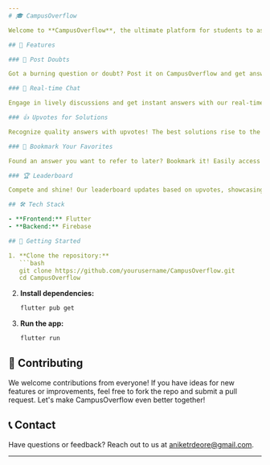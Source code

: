 ```yaml
---
# 🎓 CampusOverflow

Welcome to **CampusOverflow**, the ultimate platform for students to ask questions, share knowledge, and engage with their campus community! 🚀

## 📱 Features

### 📝 Post Doubts

Got a burning question or doubt? Post it on CampusOverflow and get answers from your peers! Whether it's about academics, campus life, or anything else, our community is here to help.

### 💬 Real-time Chat

Engage in lively discussions and get instant answers with our real-time chat feature. Connect with peers, mentors, and experts anytime, anywhere! Chatting has never been this seamless.

### 👍 Upvotes for Solutions

Recognize quality answers with upvotes! The best solutions rise to the top, ensuring you get the most accurate and helpful information. Your contributions are valued and visible to all.

### 📌 Bookmark Your Favorites

Found an answer you want to refer to later? Bookmark it! Easily access your saved posts and never lose track of important information again.

### 🏆 Leaderboard

Compete and shine! Our leaderboard updates based on upvotes, showcasing the top contributors in the community. Climb the ranks, earn recognition, and become a CampusOverflow champion!

## 🛠 Tech Stack

- **Frontend:** Flutter
- **Backend:** Firebase

## 🚀 Getting Started

1. **Clone the repository:**
   ```bash
   git clone https://github.com/yourusername/CampusOverflow.git
   cd CampusOverflow
   ```

2. **Install dependencies:**
   ```bash
   flutter pub get
   ```

3. **Run the app:**
   ```bash
   flutter run
   ```

## 🤝 Contributing

We welcome contributions from everyone! If you have ideas for new features or improvements, feel free to fork the repo and submit a pull request. Let's make CampusOverflow even better together!

## 📞 Contact

Have questions or feedback? Reach out to us at aniketrdeore@gmail.com.

---
```

